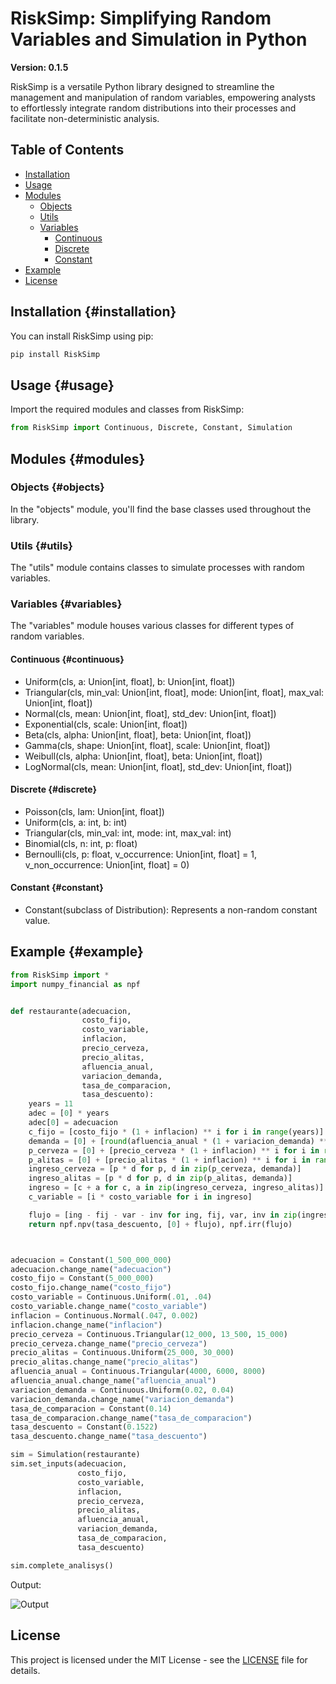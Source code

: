 # RiskSimp: Simplifying Random Variables and Simulation in Python

**Version: 0.1.5**

RiskSimp is a versatile Python library designed to streamline the management and manipulation of random variables, empowering analysts to effortlessly integrate random distributions into their processes and facilitate non-deterministic analysis.

## Table of Contents

-   [Installation](#installation)
-   [Usage](#usage)
-   [Modules](#modules)
    -   [Objects](#objects)
    -   [Utils](#utils)
    -   [Variables](#variables)
        -   [Continuous](#continuous)
        -   [Discrete](#discrete)
        -   [Constant](#constant)
-   [Example](#example)
-   [License](#license)

## Installation {#installation}

You can install RiskSimp using pip:

``` bash
pip install RiskSimp
```

## Usage {#usage}

Import the required modules and classes from RiskSimp:

``` python
from RiskSimp import Continuous, Discrete, Constant, Simulation
```

## Modules {#modules}

### Objects {#objects}

In the "objects" module, you'll find the base classes used throughout the library.

### Utils {#utils}

The "utils" module contains classes to simulate processes with random variables.

### Variables {#variables}

The "variables" module houses various classes for different types of random variables.

#### Continuous {#continuous}

-   Uniform(cls, a: Union[int, float], b: Union[int, float])
-   Triangular(cls, min_val: Union[int, float], mode: Union[int, float], max_val: Union[int, float])
-   Normal(cls, mean: Union[int, float], std_dev: Union[int, float])
-   Exponential(cls, scale: Union[int, float])
-   Beta(cls, alpha: Union[int, float], beta: Union[int, float])
-   Gamma(cls, shape: Union[int, float], scale: Union[int, float])
-   Weibull(cls, alpha: Union[int, float], beta: Union[int, float])
-   LogNormal(cls, mean: Union[int, float], std_dev: Union[int, float])

#### Discrete {#discrete}

-   Poisson(cls, lam: Union[int, float])
-   Uniform(cls, a: int, b: int)
-   Triangular(cls, min_val: int, mode: int, max_val: int)
-   Binomial(cls, n: int, p: float)
-   Bernoulli(cls, p: float, v_occurrence: Union[int, float] = 1, v_non_occurrence: Union[int, float] = 0)

#### Constant {#constant}

-   Constant(subclass of Distribution): Represents a non-random constant value.

## Example {#example}

``` python
from RiskSimp import *
import numpy_financial as npf


def restaurante(adecuacion,
                costo_fijo,
                costo_variable,
                inflacion,
                precio_cerveza,
                precio_alitas,
                afluencia_anual,
                variacion_demanda,
                tasa_de_comparacion,
                tasa_descuento):
    years = 11
    adec = [0] * years
    adec[0] = adecuacion
    c_fijo = [costo_fijo * (1 + inflacion) ** i for i in range(years)]
    demanda = [0] + [round(afluencia_anual * (1 + variacion_demanda) ** i) for i in range(years - 1)]
    p_cerveza = [0] + [precio_cerveza * (1 + inflacion) ** i for i in range(years - 1)]
    p_alitas = [0] + [precio_alitas * (1 + inflacion) ** i for i in range(years - 1)]
    ingreso_cerveza = [p * d for p, d in zip(p_cerveza, demanda)]
    ingreso_alitas = [p * d for p, d in zip(p_alitas, demanda)]
    ingreso = [c + a for c, a in zip(ingreso_cerveza, ingreso_alitas)]
    c_variable = [i * costo_variable for i in ingreso]

    flujo = [ing - fij - var - inv for ing, fij, var, inv in zip(ingreso, c_fijo, c_variable, adec)]
    return npf.npv(tasa_descuento, [0] + flujo), npf.irr(flujo)



adecuacion = Constant(1_500_000_000)
adecuacion.change_name("adecuacion")
costo_fijo = Constant(5_000_000)
costo_fijo.change_name("costo_fijo")
costo_variable = Continuous.Uniform(.01, .04)
costo_variable.change_name("costo_variable")
inflacion = Continuous.Normal(.047, 0.002)
inflacion.change_name("inflacion")
precio_cerveza = Continuous.Triangular(12_000, 13_500, 15_000)
precio_cerveza.change_name("precio_cerveza")
precio_alitas = Continuous.Uniform(25_000, 30_000)
precio_alitas.change_name("precio_alitas")
afluencia_anual = Continuous.Triangular(4000, 6000, 8000)
afluencia_anual.change_name("afluencia_anual")
variacion_demanda = Continuous.Uniform(0.02, 0.04)
variacion_demanda.change_name("variacion_demanda")
tasa_de_comparacion = Constant(0.14)
tasa_de_comparacion.change_name("tasa_de_comparacion")
tasa_descuento = Constant(0.1522)
tasa_descuento.change_name("tasa_descuento")

sim = Simulation(restaurante)
sim.set_inputs(adecuacion,
               costo_fijo,
               costo_variable,
               inflacion,
               precio_cerveza,
               precio_alitas,
               afluencia_anual,
               variacion_demanda,
               tasa_de_comparacion,
               tasa_descuento)

sim.complete_analisys()
```

Output:

![Output](Output_RS.jpeg)

## License 

This project is licensed under the MIT License - see the [LICENSE](LICENSE) file for details.
